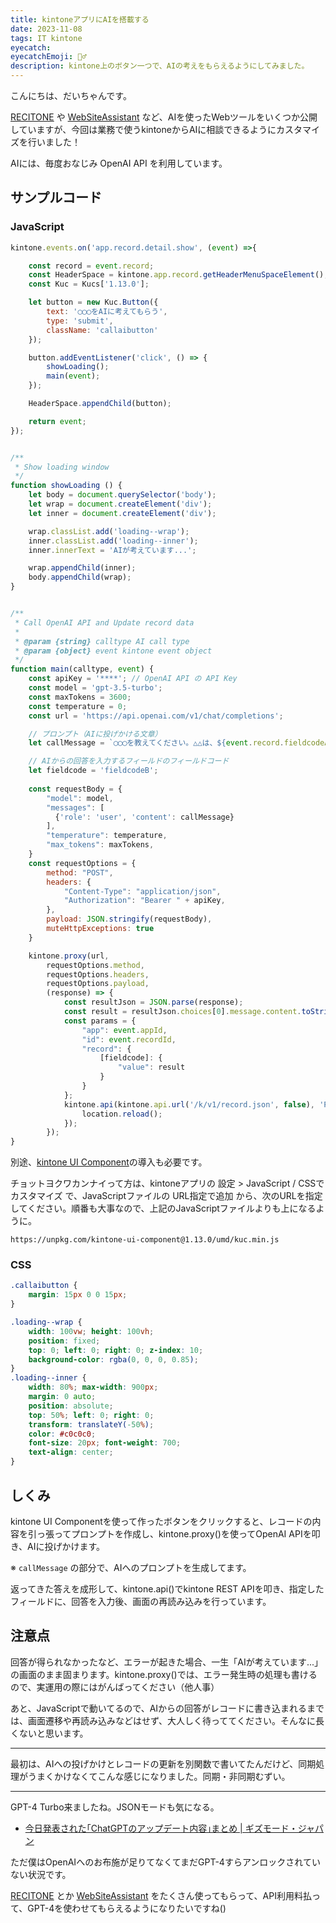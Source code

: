 ```yaml
---
title: kintoneアプリにAIを搭載する
date: 2023-11-08
tags: IT kintone
eyecatch:
eyecatchEmoji: 👷‍♂️
description: kintone上のボタン一つで、AIの考えをもらえるようにしてみました。
---
```


こんにちは、だいちゃんです。

[RECITONE](https://app.udcxx.me/recitone/) や [WebSiteAssistant](https://app.udcxx.me/websiteassistant/) など、AIを使ったWebツールをいくつか公開していますが、今回は業務で使うkintoneからAIに相談できるようにカスタマイズを行いました！

AIには、毎度おなじみ OpenAI API を利用しています。

## サンプルコード

### JavaScript

```javascript
kintone.events.on('app.record.detail.show', (event) =>{

    const record = event.record;
    const HeaderSpace = kintone.app.record.getHeaderMenuSpaceElement();
    const Kuc = Kucs['1.13.0'];

    let button = new Kuc.Button({
        text: '◯◯◯をAIに考えてもらう',
        type: 'submit',
        className: 'callaibutton'
    });

    button.addEventListener('click', () => {
        showLoading();
        main(event);
    });

    HeaderSpace.appendChild(button);

    return event;
});


/**
 * Show loading window
 */
function showLoading () {
    let body = document.querySelector('body');
    let wrap = document.createElement('div');
    let inner = document.createElement('div');

    wrap.classList.add('loading--wrap');
    inner.classList.add('loading--inner');
    inner.innerText = 'AIが考えています...';

    wrap.appendChild(inner);
    body.appendChild(wrap);
}


/**
 * Call OpenAI API and Update record data
 * 
 * @param {string} calltype AI call type
 * @param {object} event kintone event object
 */
function main(calltype, event) {
    const apiKey = '****'; // OpenAI API の API Key
    const model = 'gpt-3.5-turbo';
    const maxTokens = 3600;
    const temperature = 0;
    const url = 'https://api.openai.com/v1/chat/completions';

    // プロンプト（AIに投げかける文章）
    let callMessage = `◯◯◯を教えてください。△△は、${event.record.fieldcodeA.value}です。`;

    // AIからの回答を入力するフィールドのフィールドコード
    let fieldcode = 'fieldcodeB'; 
  
    const requestBody = {
        "model": model,
        "messages": [
          {'role': 'user', 'content': callMessage}
        ],
        "temperature": temperature,
        "max_tokens": maxTokens,
    }
    const requestOptions = {
        method: "POST",
        headers: {
            "Content-Type": "application/json",
            "Authorization": "Bearer " + apiKey,
        },
        payload: JSON.stringify(requestBody),
        muteHttpExceptions: true
    }

    kintone.proxy(url, 
        requestOptions.method,
        requestOptions.headers, 
        requestOptions.payload, 
        (response) => {
            const resultJson = JSON.parse(response);
            const result = resultJson.choices[0].message.content.toString();
            const params = {
                "app": event.appId,
                "id": event.recordId,
                "record": {
                    [fieldcode]: {
                        "value": result
                    }
                }
            };
            kintone.api(kintone.api.url('/k/v1/record.json', false), 'PUT', params, () => {
                location.reload();
            });
        });
}
```

別途、[kintone UI Component](https://kintone-ui-component.netlify.app/ja/)の導入も必要です。

チョットヨクワカンナイって方は、kintoneアプリの 設定 > JavaScript / CSSでカスタマイズ で、JavaScriptファイルの URL指定で追加 から、次のURLを指定してください。順番も大事なので、上記のJavaScriptファイルよりも上になるように。

```
https://unpkg.com/kintone-ui-component@1.13.0/umd/kuc.min.js
```

### CSS

```css
.callaibutton {
    margin: 15px 0 0 15px;
}

.loading--wrap {
    width: 100vw; height: 100vh;
    position: fixed;
    top: 0; left: 0; right: 0; z-index: 10;
    background-color: rgba(0, 0, 0, 0.85);
}
.loading--inner {
    width: 80%; max-width: 900px;
    margin: 0 auto;
    position: absolute;
    top: 50%; left: 0; right: 0;
    transform: translateY(-50%);
    color: #c0c0c0;
    font-size: 20px; font-weight: 700;
    text-align: center;
}
```

## しくみ

kintone UI Componentを使って作ったボタンをクリックすると、レコードの内容を引っ張ってプロンプトを作成し、kintone.proxy()を使ってOpenAI APIを叩き、AIに投げかけます。

※ `callMessage` の部分で、AIへのプロンプトを生成してます。

返ってきた答えを成形して、kintone.api()でkintone REST APIを叩き、指定したフィールドに、回答を入力後、画面の再読み込みを行っています。


## 注意点

回答が得られなかったなど、エラーが起きた場合、一生「AIが考えています...」の画面のまま固まります。kintone.proxy()では、エラー発生時の処理も書けるので、実運用の際にはがんばってください（他人事）

あと、JavaScriptで動いてるので、AIからの回答がレコードに書き込まれるまでは、画面遷移や再読み込みなどはせず、大人しく待っててください。そんなに長くないと思います。

---

最初は、AIへの投げかけとレコードの更新を別関数で書いてたんだけど、同期処理がうまくかけなくてこんな感じになりました。同期・非同期むずい。

---

GPT-4 Turbo来ましたね。JSONモードも気になる。

* [今日発表された｢ChatGPTのアップデート内容｣まとめ | ギズモード・ジャパン](https://www.gizmodo.jp/2023/11/openai-devday-keynote.html)

ただ僕はOpenAIへのお布施が足りてなくてまだGPT-4すらアンロックされていない状況です。

[RECITONE](https://app.udcxx.me/recitone/) とか [WebSiteAssistant](https://app.udcxx.me/websiteassistant/) をたくさん使ってもらって、API利用料払って、GPT-4を使わせてもらえるようになりたいですね()